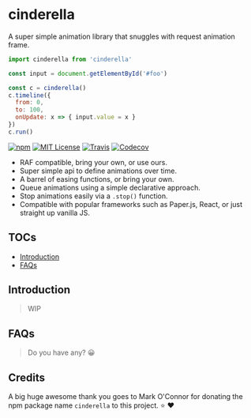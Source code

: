 # cinderella

A super simple animation library that snuggles with request animation frame.

```javascript
import cinderella from 'cinderella'

const input = document.getElementById('#foo')

const c = cinderella()
c.timeline({
  from: 0,
  to: 100,
  onUpdate: x => { input.value = x }
})
c.run()
```

[![npm](https://img.shields.io/npm/v/cinderella.svg?style=flat-square)](http://npm.im/cinderella)
[![MIT License](https://img.shields.io/npm/l/cinderella.svg?style=flat-square)](http://opensource.org/licenses/MIT)
[![Travis](https://img.shields.io/travis/ctrlplusb/cinderella.svg?style=flat-square)](https://travis-ci.org/ctrlplusb/cinderella)
[![Codecov](https://img.shields.io/codecov/c/github/ctrlplusb/cinderella.svg?style=flat-square)](https://codecov.io/github/ctrlplusb/cinderella)

 - RAF compatible, bring your own, or use ours.
 - Super simple api to define animations over time.
 - A barrel of easing functions, or bring your own.
 - Queue animations using a simple declarative approach.
 - Stop animations easily via a `.stop()` function.
 - Compatible with popular frameworks such as Paper.js, React, or just straight up vanilla JS.

## TOCs

  - [Introduction](#introduction)
  - [FAQs](#faqs)

## Introduction

> WIP

## FAQs

> Do you have any? 😀

## Credits

A big huge awesome thank you goes to Mark O'Connor for donating the npm package name `cinderella` to this project. ⭐️ ❤️  ️